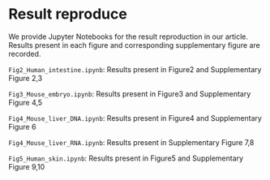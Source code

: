 # Result reproduce

We provide Jupyter Notebooks for the result reproduction in our article.  Results present in each figure and corresponding supplementary figure are recorded.

`Fig2_Human_intestine.ipynb`: Results present in Figure2 and Supplementary Figure 2,3

`Fig3_Mouse_embryo.ipynb`: Results present in Figure3 and Supplementary Figure 4,5

`Fig4_Mouse_liver_DNA.ipynb`: Results present in Figure4 and Supplementary Figure 6

`Fig4_Mouse_liver_RNA.ipynb`: Results present in Supplementary Figure 7,8

`Fig5_Human_skin.ipynb`: Results present in Figure5 and Supplementary Figure 9,10

